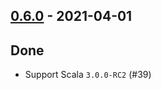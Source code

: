 ## [0.6.0](https://github.com/Kevin-Lee/just-sysprocess/issues?utf8=%E2%9C%93&q=is%3Aissue+is%3Aclosed+milestone%3Amilestone7) - 2021-04-01

## Done
* Support Scala `3.0.0-RC2` (#39)
